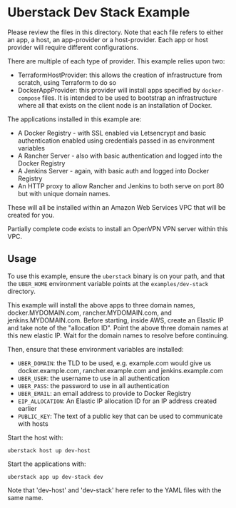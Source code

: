 Uberstack Dev Stack Example
===========================

Please review the files in this directory. Note that each file
refers to either an app, a host, an app-provider or a host-provider. Each app
or host provider will require different configurations.

There are multiple of each type of provider. This example relies upon two:

 * TerraformHostProvider: this allows the creation of infrastructure from scratch,
   using Terraform to do so
 * DockerAppProvider: this provider will install apps specified by `docker-compose`
   files. It is intended to be used to bootstrap an infrastructure where all that
   exists on the client node is an installation of Docker.

The applications installed in this example are:

 * A Docker Registry - with SSL enabled via Letsencrypt and basic authentication
   enabled using credentials passed in as environment variables
 * A Rancher Server - also with basic authentication and logged into the Docker
   Registry
 * A Jenkins Server - again, with basic auth and logged into Docker Registry
 * An HTTP proxy to allow Rancher and Jenkins to both serve on port 80 but with
   unique domain names.

These will all be installed within an Amazon Web Services VPC that will be created
for you.

Partially complete code exists to install an OpenVPN VPN server within this VPC.

Usage
-----
To use this example, ensure the `uberstack` binary is on your path, and that the
`UBER_HOME` environment variable points at the `examples/dev-stack` directory.

This example will install the above apps to three domain names, docker.MYDOMAIN.com,
rancher.MYDOMAIN.com, and jenkins.MYDOMAIN.com. Before starting, inside AWS,
create an Elastic IP and take note of the "allocation ID". Point the above three
domain names at this new elastic IP. Wait for the domain names to resolve before
continuing.

Then, ensure that these environment variables are installed:

 * `UBER_DOMAIN`: the TLD to be used, e.g. example.com would give us
   docker.example.com, rancher.example.com and jenkins.example.com
 * `UBER_USER`: the username to use in all authentication
 * `UBER_PASS`: the password to use in all authentication
 * `UBER_EMAIL`: an email address to provide to Docker Registry
 * `EIP_ALLOCATION`: An Elastic IP allocation ID for an IP address created earlier
 * `PUBLIC_KEY`: The text of a public key that can be used to communicate with hosts

Start the host with:

    uberstack host up dev-host

Start the applications with:

    uberstack app up dev-stack dev

Note that 'dev-host' and 'dev-stack' here refer to the YAML files with the same name.

